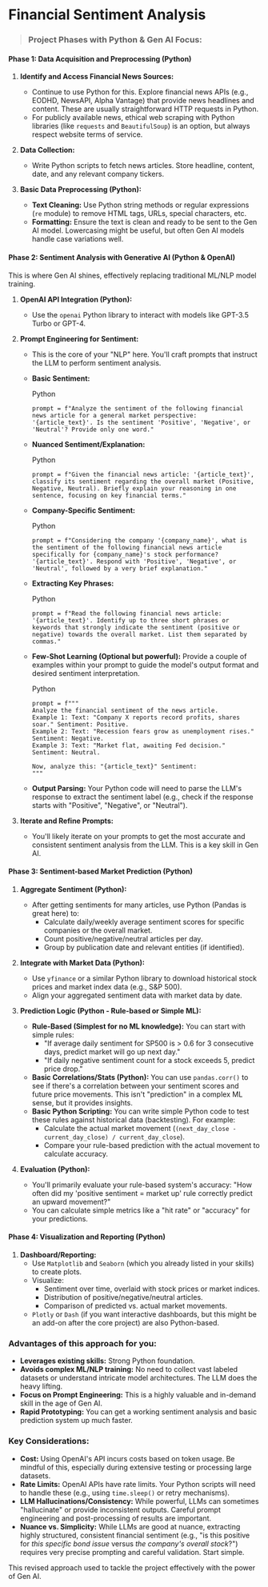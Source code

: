 ﻿
# Financial Sentiment Analysis

> ### Project Phases with Python & Gen AI Focus:

#### Phase 1: Data Acquisition and Preprocessing (Python)

1.  **Identify and Access Financial News Sources:**
    
    -   Continue to use Python for this. Explore financial news APIs (e.g., EODHD, NewsAPI, Alpha Vantage) that provide news headlines and content. These are usually straightforward HTTP requests in Python.
    -   For publicly available news, ethical web scraping with Python libraries (like `requests` and `BeautifulSoup`) is an option, but always respect website terms of service.
2.  **Data Collection:**
    
    -   Write Python scripts to fetch news articles. Store headline, content, date, and any relevant company tickers.
3.  **Basic Data Preprocessing (Python):**
    
    -   **Text Cleaning:** Use Python string methods or regular expressions (`re` module) to remove HTML tags, URLs, special characters, etc.
    -   **Formatting:** Ensure the text is clean and ready to be sent to the Gen AI model. Lowercasing might be useful, but often Gen AI models handle case variations well.

#### Phase 2: Sentiment Analysis with Generative AI (Python & OpenAI)

This is where Gen AI shines, effectively replacing traditional ML/NLP model training.

1.  **OpenAI API Integration (Python):**
    
    -   Use the `openai` Python library to interact with models like GPT-3.5 Turbo or GPT-4.
2.  **Prompt Engineering for Sentiment:**
    
    -   This is the core of your "NLP" here. You'll craft prompts that instruct the LLM to perform sentiment analysis.
    -   **Basic Sentiment:**
        
        Python
        
        ```
        prompt = f"Analyze the sentiment of the following financial news article for a general market perspective: '{article_text}'. Is the sentiment 'Positive', 'Negative', or 'Neutral'? Provide only one word."
        
        ```
        
    -   **Nuanced Sentiment/Explanation:**
        
        Python
        
        ```
        prompt = f"Given the financial news article: '{article_text}', classify its sentiment regarding the overall market (Positive, Negative, Neutral). Briefly explain your reasoning in one sentence, focusing on key financial terms."
        
        ```
        
    -   **Company-Specific Sentiment:**
        
        Python
        
        ```
        prompt = f"Considering the company '{company_name}', what is the sentiment of the following financial news article specifically for {company_name}'s stock performance? '{article_text}'. Respond with 'Positive', 'Negative', or 'Neutral', followed by a very brief explanation."
        
        ```
        
    -   **Extracting Key Phrases:**
        
        Python
        
        ```
        prompt = f"Read the following financial news article: '{article_text}'. Identify up to three short phrases or keywords that strongly indicate the sentiment (positive or negative) towards the overall market. List them separated by commas."
        
        ```
        
    -   **Few-Shot Learning (Optional but powerful):** Provide a couple of examples within your prompt to guide the model's output format and desired sentiment interpretation.
        
        Python
        
        ```
        prompt = f"""
        Analyze the financial sentiment of the news article.
        Example 1: Text: "Company X reports record profits, shares soar." Sentiment: Positive.
        Example 2: Text: "Recession fears grow as unemployment rises." Sentiment: Negative.
        Example 3: Text: "Market flat, awaiting Fed decision." Sentiment: Neutral.
        
        Now, analyze this: "{article_text}" Sentiment:
        """
        
        ```
        
    -   **Output Parsing:** Your Python code will need to parse the LLM's response to extract the sentiment label (e.g., check if the response starts with "Positive", "Negative", or "Neutral").
3.  **Iterate and Refine Prompts:**
    
    -   You'll likely iterate on your prompts to get the most accurate and consistent sentiment analysis from the LLM. This is a key skill in Gen AI.

#### Phase 3: Sentiment-based Market Prediction (Python)

1.  **Aggregate Sentiment (Python):**
    
    -   After getting sentiments for many articles, use Python (Pandas is great here) to:
        -   Calculate daily/weekly average sentiment scores for specific companies or the overall market.
        -   Count positive/negative/neutral articles per day.
        -   Group by publication date and relevant entities (if identified).
2.  **Integrate with Market Data (Python):**
    
    -   Use `yfinance` or a similar Python library to download historical stock prices and market index data (e.g., S&amp;P 500).
    -   Align your aggregated sentiment data with market data by date.
3.  **Prediction Logic (Python - Rule-based or Simple ML):**
    
    -   **Rule-Based (Simplest for no ML knowledge):** You can start with simple rules:
        -   "If average daily sentiment for SP500 is > 0.6 for 3 consecutive days, predict market will go up next day."
        -   "If daily negative sentiment count for a stock exceeds 5, predict price drop."
    -   **Basic Correlations/Stats (Python):** You can use `pandas.corr()` to see if there's a correlation between your sentiment scores and future price movements. This isn't "prediction" in a complex ML sense, but it provides insights.
    -   **Basic Python Scripting:** You can write simple Python code to test these rules against historical data (backtesting). For example:
        -   Calculate the actual market movement (`(next_day_close - current_day_close) / current_day_close`).
        -   Compare your rule-based prediction with the actual movement to calculate accuracy.
4.  **Evaluation (Python):**
    
    -   You'll primarily evaluate your rule-based system's accuracy: "How often did my 'positive sentiment = market up' rule correctly predict an upward movement?"
    -   You can calculate simple metrics like a "hit rate" or "accuracy" for your predictions.

#### Phase 4: Visualization and Reporting (Python)

1.  **Dashboard/Reporting:**
    -   Use `Matplotlib` and `Seaborn` (which you already listed in your skills) to create plots.
    -   Visualize:
        -   Sentiment over time, overlaid with stock prices or market indices.
        -   Distribution of positive/negative/neutral articles.
        -   Comparison of predicted vs. actual market movements.
    -   `Plotly` or `Dash` (if you want interactive dashboards, but this might be an add-on after the core project) are also Python-based.

### Advantages of this approach for you:

-   **Leverages existing skills:** Strong Python foundation.
-   **Avoids complex ML/NLP training:** No need to collect vast labeled datasets or understand intricate model architectures. The LLM does the heavy lifting.
-   **Focus on Prompt Engineering:** This is a highly valuable and in-demand skill in the age of Gen AI.
-   **Rapid Prototyping:** You can get a working sentiment analysis and basic prediction system up much faster.

### Key Considerations:

-   **Cost:** Using OpenAI's API incurs costs based on token usage. Be mindful of this, especially during extensive testing or processing large datasets.
-   **Rate Limits:** OpenAI APIs have rate limits. Your Python scripts will need to handle these (e.g., using `time.sleep()` or retry mechanisms).
-   **LLM Hallucinations/Consistency:** While powerful, LLMs can sometimes "hallucinate" or provide inconsistent outputs. Careful prompt engineering and post-processing of results are important.
-   **Nuance vs. Simplicity:** While LLMs are good at nuance, extracting highly structured, consistent financial sentiment (e.g., "is this positive for _this specific bond issue_ versus _the company's overall stock_?") requires very precise prompting and careful validation. Start simple.

This revised approach used to tackle the project effectively with the power of Gen AI.
